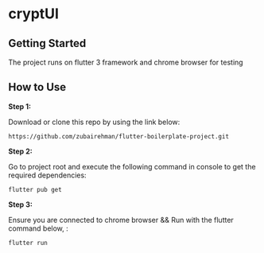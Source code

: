 # cryptUI
## Getting Started
The project runs on flutter 3 framework and chrome browser for testing

## How to Use 

**Step 1:**

Download or clone this repo by using the link below:

```
https://github.com/zubairehman/flutter-boilerplate-project.git
```

**Step 2:**

Go to project root and execute the following command in console to get the required dependencies: 

```
flutter pub get 
```

**Step 3:**

Ensure you are connected to chrome browser && Run with the flutter command below, :

```
flutter run
```

